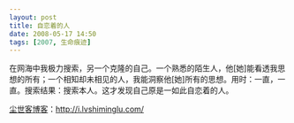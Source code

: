 ```yaml
---
layout: post
title: 自恋着的人
date: 2008-05-17 14:50
tags: [2007, 生命痕迹]
---
```

在网海中我极力搜索，另一个克隆的自己。一个熟悉的陌生人，他[她]能看透我思想的所有；一个相知却未相见的人，我能洞察他[她]所有的思想。用时：一直，一直。搜索结果：搜索本人。这才发现自己原是一如此自恋着的人。

<a href="http://i.lvshiminglu.com/">尘世客博客</a>：<a href="http://i.lvshiminglu.com/">http://i.lvshiminglu.com/</a>

